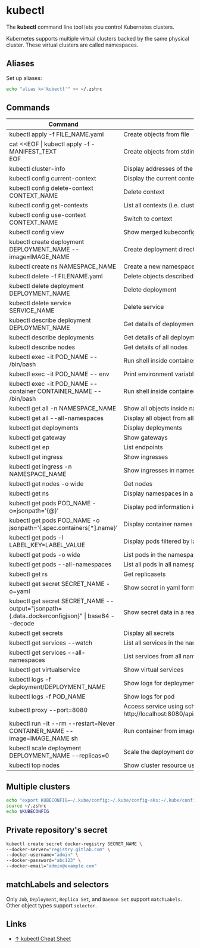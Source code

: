 # kubectl

The **kubectl** command line tool lets you control Kubernetes clusters.

Kubernetes supports multiple virtual clusters backed by the same physical cluster. These virtual clusters are called namespaces.

## Aliases

Set up aliases:

```sh
echo "alias k='kubectl'" >> ~/.zshrc
```

## Commands

| Command                                                                                          | Description                                                                                                          |
| ------------------------------------------------------------------------------------------------ | -------------------------------------------------------------------------------------------------------------------- |
| kubectl apply -f FILE_NAME.yaml                                                                  | Create objects from file                                                                                             |
| cat <<EOF \| kubectl apply -f - <br>MANIFEST_TEXT<br>EOF                                         | Create objects from stdin                                                                                            |
| kubectl cluster-info                                                                             | Display addresses of the master and services                                                                         |
| kubectl config current-context                                                                   | Display the current context                                                                                          |
| kubectl config delete-context CONTEXT_NAME                                                       | Delete context                                                                                                       |
| kubectl config get-contexts                                                                      | List all contexts (i.e. clusters)                                                                                    |
| kubectl config use-context CONTEXT_NAME                                                          | Switch to context                                                                                                    |
| kubectl config view                                                                              | Show merged kubeconfig settings                                                                                      |
| kubectl create deployment DEPLOYMENT_NAME --image=IMAGE_NAME                                     | Create deployment directly from image                                                                                |
| kubectl create ns NAMESPACE_NAME                                                                 | Create a new namespace                                                                                               |
| kubectl delete -f FILENAME.yaml                                                                  | Delete objects described in file                                                                                     |
| kubectl delete deployment DEPLOYMENT_NAME                                                        | Delete deployment                                                                                                    |
| kubectl delete service SERVICE_NAME                                                              | Delete service                                                                                                       |
| kubectl describe deployment DEPLOYMENT_NAME                                                      | Get datails of deployment                                                                                            |
| kubectl describe deployments                                                                     | Get details of all deployment                                                                                        |
| kubectl describe nodes                                                                           | Get details of all nodes                                                                                             |
| kubectl exec -it POD_NAME -- /bin/bash                                                           | Run shell inside container inside pod if pod has a single container                                                  |
| kubectl exec -it POD_NAME -- env                                                                 | Print environment variables of container inside pod if pod has a single container                                    |
| kubectl exec -it POD_NAME --container CONTAINER_NAME -- /bin/bash                                | Run shell inside container inside pod if pod has several containers                                                  |
| kubectl get all -n NAMESPACE_NAME                                                                | Show all objects inside namespace                                                                                    |
| kubectl get all --all-namespaces                                                                 | Display all object from all namespaces                                                                               |
| kubectl get deployments                                                                          | Display deployments                                                                                                  |
| kubectl get gateway                                                                              | Show gateways                                                                                                        |
| kubectl get ep                                                                                   | List endpoints                                                                                                       |
| kubectl get ingress                                                                              | Show ingresses                                                                                                       |
| kubectl get ingress -n NAMESPACE_NAME                                                            | Show ingresses in namespace                                                                                          |
| kubectl get nodes -o wide                                                                        | Get nodes                                                                                                            |
| kubectl get ns                                                                                   | Display namespaces in a cluster                                                                                      |
| kubectl get pods POD_NAME -o=jsonpath='{@}'                                                      | Display pod information in JSON format                                                                               |
| kubectl get pods POD_NAME -o jsonpath='{.spec.containers[*].name}'                               | Display container names running in the pod                                                                           |
| kubectl get pods -l LABEL_KEY=LABEL_VALUE                                                        | Display pods filtered by label's key and value                                                                       |
| kubectl get pods -o wide                                                                         | List pods in the namespace                                                                                           |
| kubectl get pods --all-namespaces                                                                | List all pods in all namespaces                                                                                      |
| kubectl get rs                                                                                   | Get replicasets                                                                                                      |
| kubectl get secret SECRET_NAME -o=yaml                                                           | Show secret in yaml format                                                                                           |
| kubectl get secret SECRET_NAME --output="jsonpath={.data.\.dockerconfigjson}" \| base64 --decode | Show secret data in a readable format                                                                                |
| kubectl get secrets                                                                              | Display all secrets                                                                                                  |
| kubectl get services --watch                                                                     | List all services in the namespace                                                                                   |
| kubectl get services --all-namespaces                                                            | List services from all namespaces                                                                                    |
| kubectl get virtualservice                                                                       | Show virtual services                                                                                                |
| kubectl logs -f deployment/DEPLOYMENT_NAME                                                       | Show logs for deployment, `-f` means "follow"                                                                        |
| kubectl logs -f POD_NAME                                                                         | Show logs for pod                                                                                                    |
| kubectl proxy --port=8080                                                                        | Access service using scheme: ht<span>tp://</span>localhost:8080/api/v1/proxy/namespaces/NAMESPACE/services/SERVICE_NAME:PORT_NAME |
| kubectl run -it --rm --restart=Never CONTAINER_NAME --image=IMAGE_NAME sh                        | Run container from image in interactive pod                                                                          |
| kubectl scale deployment DEPLOYMENT_NAME --replicas=0                                            | Scale the deployment down to 0 replicas                                                                              |
| kubectl top nodes                                                                                | Show cluster resource usage                                                                                          |

## Multiple clusters

```bash
echo "export KUBECONFIG=~/.kube/config:~/.kube/config-aks:~/.kube/config-gke" >> ~/.zprofile
source ~/.zshrc
echo $KUBECONFIG
```

## Private repository's secret

```bash
kubectl create secret docker-registry SECRET_NAME \
--docker-server="registry.gitlab.com" \
--docker-username="admin" \
--docker-password="abc123" \
--docker-email="admin@example.com"
```

## matchLabels and selectors

Only `Job`, `Deployment`, `Replica Set`, and `Daemon Set` support `matchLabels`.
Other object types support `selector`.

## Links

-   [↑ kubectl Cheat Sheet](https://kubernetes.io/docs/reference/kubectl/cheatsheet/)

